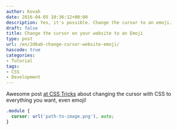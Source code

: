 ```yaml
---
author: Kovah
date: 2016-04-05 10:36:12+00:00
description: Yes, it's possible. Change the cursor to an emoji.
draft: false
title: Change the cursor on your website to an Emoji
type: post
url: /en/2d6ab-change-cursor-website-emoji/
hascode: true
categories:
- Tutorial
tags:
- CSS
- Development
---
```


Awesome post [at CSS Tricks](https://css-tricks.com/using-css-cursors/) about changing the cursor with CSS to everything you want, even emoji!

```css
.module {
  cursor: url('path-to-image.png'), auto;   
}
```
